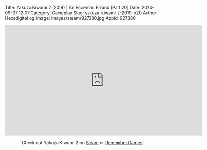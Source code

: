 Title: Yakuza Kiwami 2 (2019) | An Eccentric Errand [Part 20]
Date: 2024-09-07 12:07
Category: Gameplay
Slug: yakuza-kiwami-2-2019-p20
Author: Hexadigital
og_image: images/steam/927380.jpg
Appid: 927380

<center><iframe src="https://www.youtube.com/embed/EEiT2cxVyZ0?feature=oembed" allow="accelerometer; autoplay; encrypted-media; gyroscope; picture-in-picture" width="640" height="360" frameborder="0"></iframe>

Check out Yakuza Kiwami 2 on [Steam](https://store.steampowered.com/app/927380/?curator_clanid=34633900) or [Remember.Games](https://remember.games/game/344/yakuza-kiwami-2/)!</center>